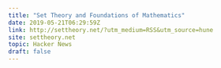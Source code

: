 ```yaml
---
title: "Set Theory and Foundations of Mathematics"
date: 2019-05-21T06:29:59Z
link: http://settheory.net/?utm_medium=RSS&utm_source=hune
site: settheory.net
topic: Hacker News
draft: false
---
```

